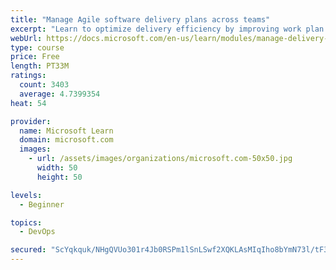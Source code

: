 ```yaml
---
title: "Manage Agile software delivery plans across teams"
excerpt: "Learn to optimize delivery efficiency by improving work plan visibility across teams."
webUrl: https://docs.microsoft.com/en-us/learn/modules/manage-delivery-plans/
type: course
price: Free
length: PT33M
ratings:
  count: 3403
  average: 4.7399354
heat: 54

provider:
  name: Microsoft Learn
  domain: microsoft.com
  images:
    - url: /assets/images/organizations/microsoft.com-50x50.jpg
      width: 50
      height: 50

levels:
  - Beginner

topics:
  - DevOps

secured: "ScYqkquk/NHgQVUo301r4Jb0RSPm1lSnLSwf2XQKLAsMIqIho8bYmN73l/tF3zs8hNQ7gb/1FOBYiIxIEsyN7JRENYx9snkeSXi+DQ/rpiNRMH0V55Fe74f8/tWY1jEcQ629ctj8/aPfpx0otCM1ud5UXKuhW84QIg7kepkSAX2uiAtGWgp7JonGnB0qcV5RnZtH3RKZtElPzpTkDqKtoiKLkskn7Zk1Zxqr6h+dMu0RqYQ5jSJwf+o2pDbJyvfU6SnjgzGlR8783MSSVmZn5Bnc7sgDhBLSZ16S9YsC8LVM62XwD/TYv5Oy+DZ/4BSikqzgJzWKx07Rg2yUuR2/esJu9FJTL9vO8+IgBcPIFc4swJ4i4XpNyoCiHaWnQcuJxth4/iwmA7+Zqzstr8SmunniUA63ESn2IYpM3xvIfCs=;joUf9JL4X+x4cf4r/rc4ng=="
---
```


